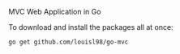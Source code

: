 MVC Web Application in Go

To download and install the packages all at once:
~~~
go get github.com/louisl98/go-mvc
~~~
